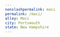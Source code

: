 ```yaml
---
﻿nonslashpermalink: maci
permalink: /maci/
alley: Maci
city: Portsmouth
state: New Hampshire
---
```


